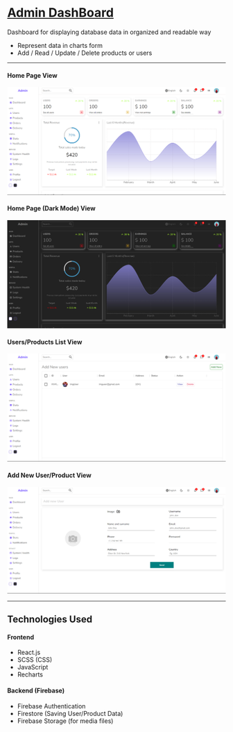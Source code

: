 # [Admin DashBoard](https://tushar-gupta27.github.io/AdminDashboard/)

Dashboard for displaying database data in organized and readable way
* Represent data in charts form
* Add / Read / Update / Delete products or users

*******************************************

#### Home Page View
![DashboardImage](./images/appSS.png)
#### Home Page (Dark Mode) View
![DashboardImage](./images/appSS2.png)
#### Users/Products List View
![DashboardImage](./images/appSS3.png)
#### Add New User/Product View
![DashboardImage](./images/appSS4.png)

*******************************************

## Technologies Used
#### Frontend
* React.js
* SCSS (CSS)
* JavaScript
* Recharts

#### Backend (Firebase)
* Firebase Authentication
* Firestore (Saving User/Product Data)
* Firebase Storage (for media files)
